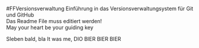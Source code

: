 #FFVersionsverwaltung
Einführung in das Versionsverwaltungsystem für Git und GitHub<br>
Das Readme File muss editiert werden!<br>
May your heart be your guiding key

SIeben bald, bla It was me, DIO
BIER BIER BIER